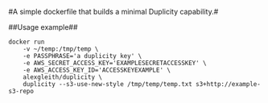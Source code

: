 #A simple dockerfile that builds a minimal Duplicity capability.#

##Usage example##

	docker run 
		-v ~/temp:/tmp/temp \
		-e PASSPHRASE='a duplicity key' \
		-e AWS_SECRET_ACCESS_KEY='EXAMPLESECRETACCESSKEY' \
		-e AWS_ACCESS_KEY_ID='ACCESSKEYEXAMPLE' \
		alexgleith/duplicity \
		duplicity --s3-use-new-style /tmp/temp/temp.txt s3+http://example-s3-repo